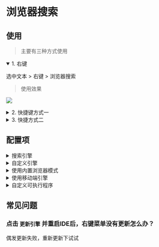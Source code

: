 # 浏览器搜索


## 使用

> 主要有三种方式使用

<details open>
<summary>1. 右键</summary>
	
选中文本 > 右键 > 浏览器搜索

> 使用效果

![](https://mp-77dc03ae-7084-429e-8b0f-4d540ae4a430.cdn.bspapp.com/images/hx-search-in-browser/1.png)

</details>

<details>
<summary>2. 快捷键方式一</summary>
	
**默认未配置**，如果需要使用这个模式，可以到`工具 > 自定义快捷键`手动进行配置

> 示例配置（配置command为`extension.search_quick_pick`）

![](https://mp-77dc03ae-7084-429e-8b0f-4d540ae4a430.cdn.bspapp.com/images/hx-search-in-browser/hx-search-in-browser-2.jpg)

> 使用效果

![](https://mp-77dc03ae-7084-429e-8b0f-4d540ae4a430.cdn.bspapp.com/images/hx-search-in-browser/hx-search-in-browser-3.gif)
	
</details>


<details>
<summary>3. 快捷方式二</summary>
	
**默认未配置**，如果需要使用这个模式，可以到`工具 > 自定义快捷键`手动进行配置

> 配置command为`extension.search_with_input` （直接搜索的command是 `extension.search_with_default` ）

> 使用效果

![](https://mp-77dc03ae-7084-429e-8b0f-4d540ae4a430.cdn.bspapp.com/images/hx-search-in-browser/hx-search-in-browser-4.gif)

</details>

## 配置项

<details>
<summary>搜索引擎</summary>

内置了常用引擎，按需选择即可

![](https://mp-77dc03ae-7084-429e-8b0f-4d540ae4a430.cdn.bspapp.com/images/hx-search-in-browser/5.png)

> **如果只是需要一个简单的浏览器搜索，那么这个配置项大致足够了。可以无视后面看起来略显繁杂的配置内容。**

</details>

<details>
<summary>自定义引擎</summary>

> 打开文件进行配置

* 自定义引擎与内置引擎混合数据，引擎ID冲突时，自定义引擎优先级更高
	* 衍生小技巧：如果不想要内置的引擎，可以在自定义引擎中定义同id的配置，且同时配置disabled为true即可

![](https://mp-77dc03ae-7084-429e-8b0f-4d540ae4a430.cdn.bspapp.com/images/hx-search-in-browser/hx-search-in-browser-3.jpg)

> 修改配置后，右键更新引擎，然后重启IDE即可

![](https://mp-77dc03ae-7084-429e-8b0f-4d540ae4a430.cdn.bspapp.com/images/hx-search-in-browser/hx-search-in-browser-4.jpg)

</details>

<details>
<summary>使用内置浏览器模式</summary>

* 勾选时，将在HBuilderX中创建web页面；
* 不勾选时，使用系统默认浏览器搜索

> 应用内打开时，可以通过`视图 > 插件扩展视图 > 浏览器搜索`关闭

</details>

<details>
<summary>使用移动端引擎</summary>

* 勾选时，会尝试访问引擎对应的移动端页面（如果有的话）
* 在使用内置浏览器模式时建议勾选

</details>

<details>
<summary>自定义可执行程序</summary>

此配置包含三项内容：开关、cwd和cmd

> 开关即为是否使用配置的`自定义可执行程序`；而cwd和cmd，举个例子比较好理解。

如下填写的效果是：以隐私方式打开chrome，指定目标url，其中%url为目标地址占位

* cmd: `chrome.exe --incognito %url`
* cwd: `C:\\Program Files\\Google\\Chrome\\Application`

![](https://mp-77dc03ae-7084-429e-8b0f-4d540ae4a430.cdn.bspapp.com/images/hx-search-in-browser/hx-search-in-browser-7.jpg)

</details> 

## 常见问题

### 点击 `更新引擎` 并重启IDE后，右键菜单没有更新怎么办？

偶发更新失败，重新更新下试试